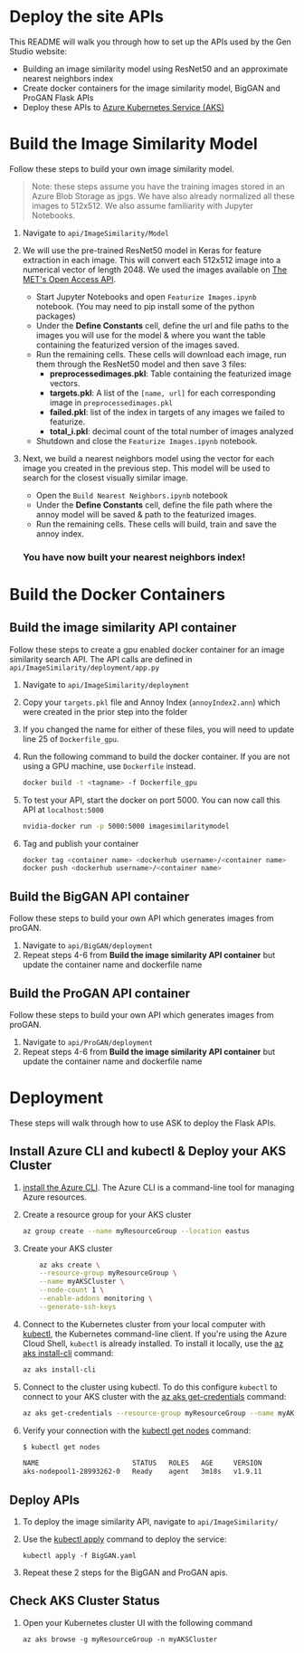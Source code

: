 
# Deploy the site APIs
This README will walk you through how to set up the APIs used by the Gen Studio website:

-  Building an image similarity model using ResNet50 and an approximate nearest neighbors index
-  Create docker containers for the image similarity model, BigGAN and ProGAN Flask APIs
-  Deploy these APIs to [Azure Kubernetes Service (AKS)](https://azure.microsoft.com/en-us/services/kubernetes-service/)

# Build the Image Similarity Model
Follow these steps to build your own image similarity model. 

> Note: these steps assume you have the training images stored in an Azure Blob Storage as jpgs. We have also already normalized all these images to 512x512. We also assume familiarity with Jupyter Notebooks.
1. Navigate to `api/ImageSimilarity/Model`
2. We will use the pre-trained ResNet50 model in Keras for feature extraction in each image. This will convert each 512x512 image into a numerical vector of length 2048. We used the images available on [The MET's Open Access API](https://metmuseum.github.io/). 
    - Start Jupyter Notebooks and open `Featurize Images.ipynb` notebook. (You may need to pip install some of the python packages)
    - Under the **Define Constants** cell, define the url and file paths to the images you will use for the model & where you want the table containing the featurized version of the images saved.
    - Run the remaining cells. These cells will download each image, run them through the ResNet50 model and then save 3 files: 
        - **preprocessedimages.pkl**: Table containing the featurized image vectors. 
        - **targets.pkl**: A list of the `[name, url]` for each corresponding image in `preprocessedimages.pkl`
        - **failed.pkl**: list of the index in targets of any images we failed to featurize.
        - **total_i.pkl**: decimal count of the total number of images analyzed
    - Shutdown and close the `Featurize Images.ipynb` notebook. 
7. Next, we build a nearest neighbors model using the vector for each image you created in the previous step. This model will be used to search for the closest visually similar image.
    - Open the `Build Nearest Neighbors.ipynb`  notebook
    - Under the **Define Constants** cell, define the file path where the annoy model will be saved & path to the featurized images.
    - Run the remaining cells. These cells will build, train and save the annoy index. 

    ### You have now built your nearest neighbors index!

# Build the Docker Containers

## Build the image similarity API container
Follow these steps to create a gpu enabled docker container for an image similarity search API. The API calls are defined in `api/ImageSimilarity/deployment/app.py`
1. Navigate to `api/ImageSimilarity/deployment`

2. Copy your `targets.pkl` file and Annoy Index (`annoyIndex2.ann`) which were created in the prior step into the folder

3. If you changed the name for either of these files, you will need to update line 25 of `Dockerfile_gpu`. 

4. Run the following command to build the docker container. If you are not using a GPU machine, use `Dockerfile` instead. 

    ```bash
    docker build -t <tagname> -f Dockerfile_gpu
    ```
5. To test your API, start the docker on port 5000. You can now call this API at `localhost:5000`

    ```bash
    nvidia-docker run -p 5000:5000 imagesimilaritymodel 
    ```

6. Tag and publish your container
    ```bash
    docker tag <container name> <dockerhub username>/<container name>
    docker push <dockerhub username>/<container name>
    ```
    
## Build the BigGAN API container
Follow these steps to build your own API which generates images from proGAN.
1. Navigate to `api/BigGAN/deployment`
2. Repeat steps 4-6 from **Build the image similarity API container** but update the container name and dockerfile name

## Build the ProGAN API container
Follow these steps to build your own API which generates images from proGAN.
1. Navigate to `api/ProGAN/deployment`
2. Repeat steps 4-6 from **Build the image similarity API container** but update the container name and dockerfile name


# Deployment
These steps will walk through how to use ASK to deploy the Flask APIs.

## Install Azure CLI and kubectl & Deploy your AKS Cluster
1. [install the Azure CLI](https://docs.microsoft.com/en-us/cli/azure/install-azure-cli?view=azure-cli-latest). The Azure CLI is a command-line tool for managing Azure resources. 

1. Create a resource group for your AKS cluster
    ```bash
    az group create --name myResourceGroup --location eastus
    ```
1. Create your AKS cluster
    ```bash
        az aks create \
        --resource-group myResourceGroup \
        --name myAKSCluster \
        --node-count 1 \
        --enable-addons monitoring \
        --generate-ssh-keys
    ```
1. Connect to the Kubernetes cluster from your local computer with [kubectl](https://kubernetes.io/docs/reference/kubectl/kubectl/), the Kubernetes command-line client. If you're using the Azure Cloud Shell, `kubectl` is already installed. To install it locally, use the [az aks install-cli](https://docs.microsoft.com/cli/azure/aks#az-aks-install-cli) command:
    ```bash
    az aks install-cli
    ```

1. Connect to the cluster using kubectl. To do this configure `kubectl` to connect to your AKS cluster with the [az aks get-credentials](https://docs.microsoft.com/cli/azure/aks#az-aks-get-credentials) command:
    ```bash
    az aks get-credentials --resource-group myResourceGroup --name myAKSCluster
    ```

1. Verify your connection with the [kubectl get nodes](https://kubernetes.io/docs/reference/generated/kubectl/kubectl-commands#get) command:
    ```bash
    $ kubectl get nodes

    NAME                       STATUS   ROLES   AGE     VERSION
    aks-nodepool1-28993262-0   Ready    agent   3m18s   v1.9.11
    ```

## Deploy APIs
1. To deploy the image similarity API, navigate to `api/ImageSimilarity/`

2. Use the [kubectl apply](https://kubernetes.io/docs/reference/generated/kubectl/kubectl-commands#apply) command to deploy the service:
    ```
    kubectl apply -f BigGAN.yaml
    ```

3. Repeat these 2 steps for the BigGAN and ProGAN apis.

## Check AKS Cluster Status
1. Open your Kubernetes cluster UI with the following command
        
    ```
    az aks browse -g myResourceGroup -n myAKSCluster
    ```